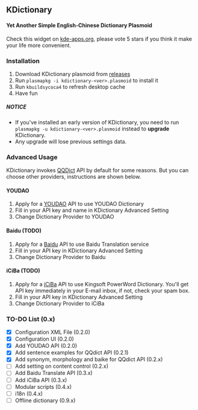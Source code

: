 ## KDictionary
#### Yet Another Simple English-Chinese Dictionary Plasmoid

Check this widget on [kde-apps.org](http://kde-apps.org/content/show.php?content=161349), please vote 5 stars if you think it make your life more convenient.

### Installation

1. Download KDictionary plasmoid from [releases](https://github.com/librehat/kdictionary/releases)
2. Run `plasmapkg -i kdictionary-<ver>.plasmoid` to install it
3. Run `kbuildsycoca4` to refresh desktop cache
4. Have fun

##### NOTICE

- If you've installed an early version of KDictionary, you need to run `plasmapkg -u kdictionary-<ver>.plasmoid` instead to **upgrade** KDictionary.
- Any upgrade will lose previous settings data.

### Advanced Usage

KDictionary invokes [QQDict](http://dict.qq.com) API by default for some reasons. But you can choose other providers, instructions are shown below.

#### YOUDAO

1. Apply for a [YOUDAO](http://fanyi.youdao.com/openapi?path=data-mode) API to use YOUDAO Dictionary
2. Fill in your API key and name in KDictionary Advanced Setting
3. Change Dictionary Provider to YOUDAO

#### Baidu (TODO)

1. Apply for a [Baidu](http://developer.baidu.com/wiki/index.php?title=%E5%B8%AE%E5%8A%A9%E6%96%87%E6%A1%A3%E9%A6%96%E9%A1%B5/%E7%99%BE%E5%BA%A6%E7%BF%BB%E8%AF%91/%E7%BF%BB%E8%AF%91API) API to use Baidu Translation service
2. Fill in your API key in KDictionary Advanced Setting
3. Change Dictionary Provider to Baidu

#### iCiBa (TODO)

1. Apply for a [iCiBa](http://open.iciba.com/?c=api) API to use Kingsoft PowerWord Dictionary. You'll get API key immediately in your E-mail inbox, if not, check your spam box.
2. Fill in your API key in KDictionary Advanced Setting
3. Change Dictionary Provider to iCiBa

### TO-DO List (0.x)

- [x] Configuration XML File (0.2.0)
- [x] Configuration UI (0.2.0)
- [x] Add YOUDAO API (0.2.0)
- [x] Add sentence examples for QQdict API (0.2.1)
- [x] Add synonym, morphology and baike for QQdict API (0.2.x)
- [ ] Add setting on content control (0.2.x)
- [ ] Add Baidu Translate API (0.3.x)
- [ ] Add iCiBa API (0.3.x)
- [ ] Modular scripts (0.4.x)
- [ ] i18n (0.4.x)
- [ ] Offline dictionary (0.9.x)
